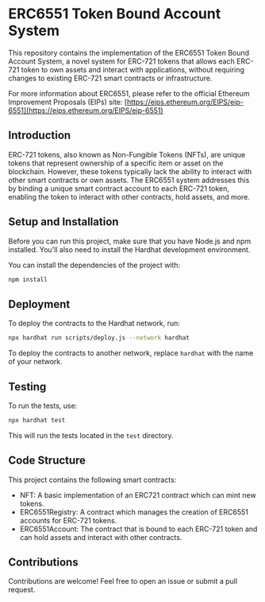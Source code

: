 # ERC6551 Token Bound Account System

This repository contains the implementation of the ERC6551 Token Bound Account System, a novel system for ERC-721 tokens that allows each ERC-721 token to own assets and interact with applications, without requiring changes to existing ERC-721 smart contracts or infrastructure.

For more information about ERC6551, please refer to the official Ethereum Improvement Proposals (EIPs) site: [https://eips.ethereum.org/EIPS/eip-6551](https://eips.ethereum.org/EIPS/eip-6551)

## Introduction

ERC-721 tokens, also known as Non-Fungible Tokens (NFTs), are unique tokens that represent ownership of a specific item or asset on the blockchain. However, these tokens typically lack the ability to interact with other smart contracts or own assets. The ERC6551 system addresses this by binding a unique smart contract account to each ERC-721 token, enabling the token to interact with other contracts, hold assets, and more.

## Setup and Installation

Before you can run this project, make sure that you have Node.js and npm installed. You'll also need to install the Hardhat development environment.

You can install the dependencies of the project with:

```bash
npm install
```

## Deployment

To deploy the contracts to the Hardhat network, run:

```bash
npx hardhat run scripts/deploy.js --network hardhat
```

To deploy the contracts to another network, replace `hardhat` with the name of your network.

## Testing

To run the tests, use:

```bash
npx hardhat test
```

This will run the tests located in the `test` directory.

## Code Structure

This project contains the following smart contracts:

- NFT: A basic implementation of an ERC721 contract which can mint new tokens.
- ERC6551Registry: A contract which manages the creation of ERC6551 accounts for ERC-721 tokens.
- ERC6551Account: The contract that is bound to each ERC-721 token and can hold assets and interact with other contracts.

## Contributions

Contributions are welcome! Feel free to open an issue or submit a pull request.